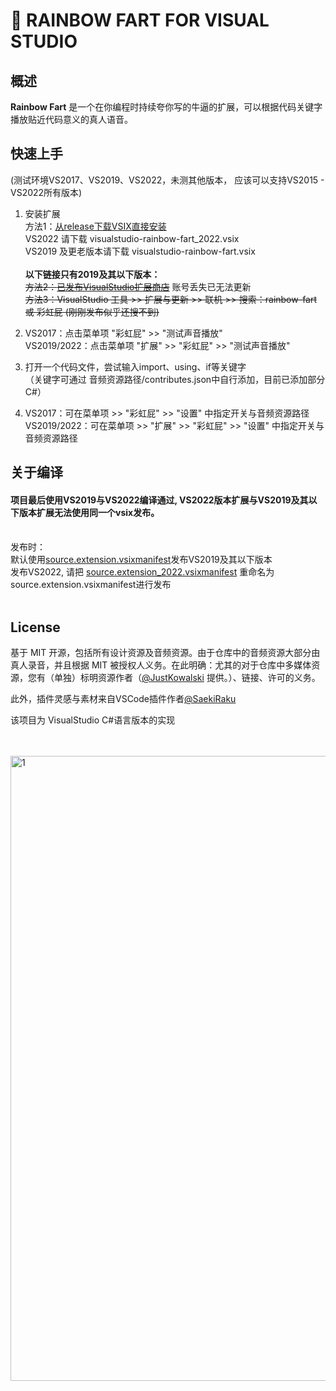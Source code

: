 # 🌈 RAINBOW FART FOR VISUAL STUDIO
 
 
 ## 概述

**Rainbow Fart** 是一个在你编程时持续夸你写的牛逼的扩展，可以根据代码关键字播放贴近代码意义的真人语音。

## 快速上手


(测试环境VS2017、VS2019、VS2022，未测其他版本， 应该可以支持VS2015 - VS2022所有版本)

1. 安装扩展<br />
  方法1：[从release下载VSIX直接安装](https://github.com/gameguo/visualstudio-rainbow-fart/releases/tag/v2.1)<br />
  VS2022 请下载 visualstudio-rainbow-fart_2022.vsix<br />
  VS2019 及更老版本请下载 visualstudio-rainbow-fart.vsix<br /><br />
  **以下链接只有2019及其以下版本：**<br />
  ~~方法2：[已发布VisualStudio扩展商店](https://marketplace.visualstudio.com/items?itemName=gameguo.rainbow-fart)~~ 账号丢失已无法更新<br />
  ~~方法3：VisualStudio 工具 >> 扩展与更新 >> 联机 >> 搜索：rainbow-fart  或  彩虹屁  (刚刚发布似乎还搜不到)~~

2. VS2017：点击菜单项 "彩虹屁" >> "测试声音播放"<br />
   VS2019/2022：点击菜单项 "扩展" >> "彩虹屁" >> "测试声音播放"

3. 打开一个代码文件，尝试输入import、using、if等关键字<br />
（关键字可通过 音频资源路径/contributes.json中自行添加，目前已添加部分C#）

4. VS2017：可在菜单项 >> "彩虹屁" >> "设置" 中指定开关与音频资源路径<br />
   VS2019/2022：可在菜单项 >> "扩展" >> "彩虹屁" >> "设置" 中指定开关与音频资源路径

## 关于编译

#### 项目最后使用VS2019与VS2022编译通过, VS2022版本扩展与VS2019及其以下版本扩展无法使用同一个vsix发布。<br /> <br />
发布时：<br />
默认使用[source.extension.vsixmanifest](https://github.com/gameguo/visualstudio-rainbow-fart/blob/main/visualstudio-rainbow-fart/source.extension.vsixmanifest)发布VS2019及其以下版本  <br />
发布VS2022, 请把 [source.extension_2022.vsixmanifest](https://github.com/gameguo/visualstudio-rainbow-fart/blob/main/visualstudio-rainbow-fart/source.extension_2022.vsixmanifest) 重命名为source.extension.vsixmanifest进行发布 <br />
 <br />

## License
基于 MIT 开源，包括所有设计资源及音频资源。由于仓库中的音频资源大部分由真人录音，并且根据 MIT 被授权人义务。在此明确：尤其的对于仓库中多媒体资源，您有（单独）标明资源作者（[@JustKowalski](https://github.com/JustKowalski) 提供。）、链接、许可的义务。

此外，插件灵感与素材来自VSCode插件作者[@SaekiRaku](https://github.com/SaekiRaku/vscode-rainbow-fart)

该项目为 VisualStudio C#语言版本的实现

<br /> <br />
<img src="https://github.com/gameguo/visualstudio-rainbow-fart/blob/main/document/vs2019.png?raw=true" alt="1" width="1000" />

